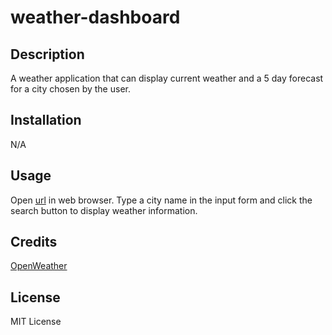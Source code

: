 # weather-dashboard



## Description
A weather application that can display current weather and a 5 day forecast for a city chosen by the user. 


## Installation

N/A

## Usage
Open [url](https://bnadel4.github.io/weather-dashboard/) in web browser. 
Type a city name in the input form and click the search button to display weather information.  

## Credits

[OpenWeather](https://openweathermap.org/)

## License

MIT License 

